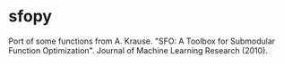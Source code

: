 # sfopy
Port of some functions from A. Krause. "SFO: A Toolbox for Submodular Function Optimization". Journal of Machine Learning Research (2010).
